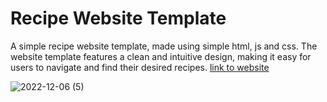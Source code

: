 # Recipe Website Template
A simple recipe website template, made using simple html, js and css. The website template features a clean and intuitive design, making it easy for users to navigate and find their desired recipes.
[link to website](https://shizu-ka.github.io/Website-Calorie/)

![2022-12-06 (5)](https://user-images.githubusercontent.com/58659139/205823398-e07e2d4a-9150-4d54-aca5-45f9f3e163d4.png)
